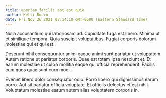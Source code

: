 ```yaml
---
title: aperiam facilis est est quia
author: Kelli Bosco
date: Fri Nov 26 2021 07:14:18 GMT-0500 (Eastern Standard Time)
---
```

Nulla accusantium qui laboriosam ad. Cupiditate fuga est libero. Minima ut et similique tempora. Quia suscipit voluptatibus. Fugiat corporis dolorum molestiae qui et qui est.

 Deserunt nihil consequuntur animi eaque animi sunt pariatur ut voluptatem. Autem ratione ut pariatur corporis. Quae est totam ipsa nesciunt et. Et earum molestiae ut culpa mollitia eaque qui officia reprehenderit. Facilis cum quos quae sunt cum modi.

 Eveniet libero dolor consequatur odio. Porro libero qui dignissimos earum porro. Aut sit pariatur officia voluptate. Et officiis delectus et est nihil. Voluptatum molestiae earum autem alias voluptatem corporis in.